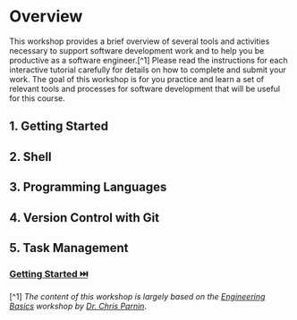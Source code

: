# Overview

This workshop provides a brief overview of several tools and activities necessary to support software development work and to help you be productive as a software engineer.[^1] Please read the instructions for each interactive tutorial carefully for details on how to complete and submit your work. The goal of this workshop is for you practice and learn a set of relevant tools and processes for software development that will be useful for this course.

## **1. Getting Started**

## **2. Shell**

## **3. Programming Languages**

## **4. Version Control with Git**

## **5. Task Management**

### [Getting Started ⏭️](Setup.md)

[^1] _The content of this workshop is largely based on the [Engineering Basics](https://github.com/chrisparnin/EngineeringBasics) workshop by [Dr. Chris Parnin](https://chrisparnin.me)_.